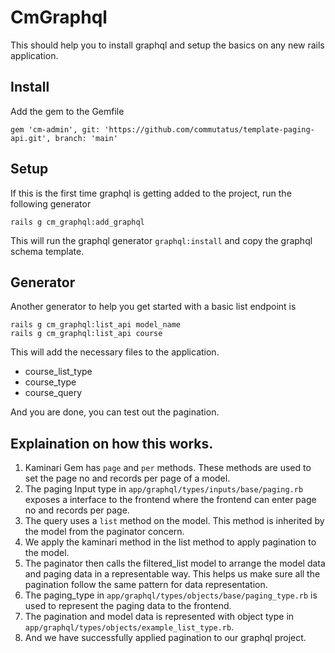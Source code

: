 # CmGraphql

This should help you to install graphql and setup the basics on any new rails application.

## Install

Add the gem to the Gemfile

```
gem 'cm-admin', git: 'https://github.com/commutatus/template-paging-api.git', branch: 'main'
```

## Setup

If this is the first time graphql is getting added to the project, run the following generator

```
rails g cm_graphql:add_graphql
```

This will run the graphql generator `graphql:install` and copy the graphql schema template.

## Generator

Another generator to help you get started with a basic list endpoint is 

```
rails g cm_graphql:list_api model_name
rails g cm_graphql:list_api course
```

This will add the necessary files to the application.
- course_list_type
- course_type
- course_query


And you are done, you can test out the pagination.

## Explaination on how this works.

1. Kaminari Gem has `page` and `per` methods. These methods are used to set the page no and records per page of a model.
2. The paging Input type in `app/graphql/types/inputs/base/paging.rb` exposes a interface to the frontend where the frontend can enter page no and records per page.
3. The query uses a `list` method on the model. This method is inherited by the model from the paginator concern.
4. We apply the kaminari method in the list method to apply pagination to the model.
5. The paginator then calls the filtered_list model to arrange the model data and paging data in a representable way. This helps us make sure all the pagination follow the same pattern for data representation.
6. The paging_type in `app/graphql/types/objects/base/paging_type.rb` is used to represent the paging data to the frontend.
7. The pagination and model data is represented with object type in `app/graphql/types/objects/example_list_type.rb`.
8. And we have successfully applied pagination to our graphql project.
